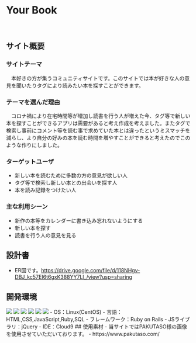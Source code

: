 # Your Book
​
## サイト概要
### サイトテーマ
　本好きの方が集うコミュニティサイトです。このサイトでは本が好きな人の意見を聞いたりタグにより読みたい本を探すことができます。
​
### テーマを選んだ理由
　コロナ禍により在宅時間等が増加し読書を行う人が増えた今、タグ等で新しい本を探すことができるアプリは需要があると考え作成を考えました。またタグで検索し事前にコメント等を読む事で求めていた本とは違ったというミスマッチを減らし、より自分の好みの本を読む時間を増やすことができると考えたのでこのような作りにしました。
​
### ターゲットユーザ
- 新しい本を読むために多数の方の意見が欲しい人
- タグ等で検索し新しい本との出会いを探す人
- 本を読み記録をつけたい人
​
### 主な利用シーン
- 新作の本等をカレンダーに書き込み忘れないようにする
- 新しい本を探す
- 読書を行う人の意見を見る
​
## 設計書
- ER図です。https://drive.google.com/file/d/118NHgv-DBJ_kc57EI6t6gxK388YY7Ll_/view?usp=sharing
​
## 開発環境
<img src="https://img.shields.io/badge/-Rails-CC0000.svg?logo=rails&style=plastic">
<img src="https://img.shields.io/badge/-Ruby-CC342D.svg?logo=ruby&style=plastic">
<img src="https://img.shields.io/badge/-Linux-FCC624.svg?logo=linux&style=plastic">
<img src="https://img.shields.io/badge/-Javascript-F7DF1E.svg?logo=javascript&style=plastic">
<img src="https://img.shields.io/badge/-Mysql-4479A1.svg?logo=mysql&style=plastic">
<img src="https://img.shields.io/badge/-Jquery-0769AD.svg?logo=jquery&style=plastic">
- OS：Linux(CentOS)
- 言語：HTML,CSS,JavaScript,Ruby,SQL
- フレームワーク：Ruby on Rails
- JSライブラリ：jQuery
- IDE：Cloud9
## 使用素材
- 当サイトではPAKUTASO様の画像を使用させていただいております。
- https://www.pakutaso.com/
